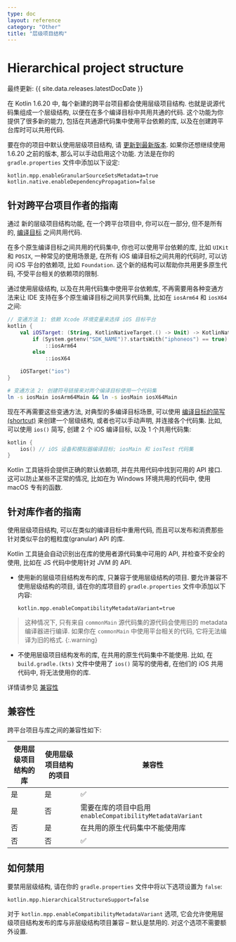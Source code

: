 ```yaml
---
type: doc
layout: reference
category: "Other"
title: "层级项目结构"
---
```


# Hierarchical project structure

最终更新: {{ site.data.releases.latestDocDate }}

在 Kotlin 1.6.20 中, 每个新建的跨平台项目都会使用层级项目结构. 也就是说源代码集组成一个层级结构, 以便在在多个编译目标中共用共通的代码.
这个功能为你提供了很多新的能力, 包括在共通源代码集中使用平台依赖的库, 以及在创建跨平台库时可以共用代码.

要在你的项目中默认使用层级项目结构, 请 [更新到最新版本](../releases.html#update-to-a-new-release).
如果你还想继续使用 1.6.20 之前的版本, 那么可以手动启用这个功能.
方法是在你的 `gradle.properties` 文件中添加以下设定:

```properties
kotlin.mpp.enableGranularSourceSetsMetadata=true
kotlin.native.enableDependencyPropagation=false
```

## 针对跨平台项目作者的指南

通过 新的层级项目结构功能,
在一个跨平台项目中, 你可以在一部分, 但不是所有的, [编译目标](multiplatform-dsl-reference.html#targets) 之间共用代码.

在多个原生编译目标之间共用的代码集中, 你也可以使用平台依赖的库, 比如 `UIKit` 和 `POSIX`,
一种常见的使用场景是, 在所有 iOS 编译目标之间共用的代码时, 可以访问 iOS 平台的依赖项, 比如 `Foundation`.
这个新的结构可以帮助你共用更多原生代码, 不受平台相关的依赖项的限制.

通过使用层级结构, 以及在共用代码集中使用平台依赖库,
不再需要用各种变通方法来让 IDE 支持在多个原生编译目标之间共享代码集,
比如在 `iosArm64` 和 `iosX64` 之间:

```kotlin
// 变通方法 1: 依赖 Xcode 环境变量来选择 iOS 目标平台
kotlin {
    val iOSTarget: (String, KotlinNativeTarget.() -> Unit) -> KotlinNativeTarget =
        if (System.getenv("SDK_NAME")?.startsWith("iphoneos") == true)
            ::iosArm64
        else
            ::iosX64

    iOSTarget("ios")
}
```

```bash
# 变通方法 2: 创建符号链接来对两个编译目标使用一个代码集
ln -s iosMain iosArm64Main && ln -s iosMain iosX64Main
```

现在不再需要这些变通方法, 对典型的多编译目标场景, 可以使用
[编译目标的简写(shortcut)](multiplatform-share-on-platforms.html#use-target-shortcuts)
来创建一个层级结构, 或者也可以手动声明, 并连接各个代码集.
比如, 可以使用 `ios()` 简写, 创建 2 个 iOS 编译目标, 以及 1 个共用代码集:

```kotlin
kotlin {
    ios() // iOS 设备和模拟器编译目标; iosMain 和 iosTest 代码集
}
```

Kotlin 工具链将会提供正确的默认依赖项, 并在共用代码中找到可用的 API 接口.
这可以防止某些不正常的情况, 比如在为 Windows 环境共用的代码中, 使用 macOS 专有的函数.

## 针对库作者的指南

使用层级项目结构, 可以在类似的编译目标中重用代码, 而且可以发布和消费那些针对类似平台的粗粒度(granular) API 的库.

Kotlin 工具链会自动识别出在库的使用者源代码集中可用的 API, 并检查不安全的使用, 比如在 JS 代码中使用针对 JVM 的 API.

* 使用新的层级项目结构发布的库, 只兼容于使用层级结构的项目.
  要允许兼容不使用层级结构的项目, 请在你的库项目的 `gradle.properties` 文件中添加以下内容:

  ```properties
  kotlin.mpp.enableCompatibilityMetadataVariant=true
  ```

 > 这种情况下, 只有来自 `commonMain` 源代码集的源代码会使用旧的 metadata 编译器进行编译.
 > 如果你在 `commonMain` 中使用平台相关的代码, 它将无法编译为旧的格式.
 {:.warning}

* 不使用层级项目结构发布的库, 在共用的原生代码集中不能使用.
  比如, 在 `build.gradle.(kts)` 文件中使用了 `ios()` 简写的使用者, 在他们的 iOS 共用代码中, 将无法使用你的库.

详情请参见 [兼容性](#compatibility)

## 兼容性

跨平台项目与库之间的兼容性如下:

| 使用层级项目结构的库 | 使用层级项目结构的项目 | 兼容性 |
|-------------------|--------------------|--------|
| 是 | 是 | ✅  |
| 是 | 否 | 需要在库的项目中启用 `enableCompatibilityMetadataVariant`     |
| 否 | 是 | 在共用的原生代码集中不能使用库 |
| 否 | 否 | ✅  |

## 如何禁用

要禁用层级结构, 请在你的 `gradle.properties` 文件中将以下选项设置为 `false`:

```properties
kotlin.mpp.hierarchicalStructureSupport=false
```

对于 `kotlin.mpp.enableCompatibilityMetadataVariant` 选项,
它会允许使用层级项目结构发布的库与非层级结构项目兼容 – 默认是禁用的.
对这个选项不需要额外设置.
